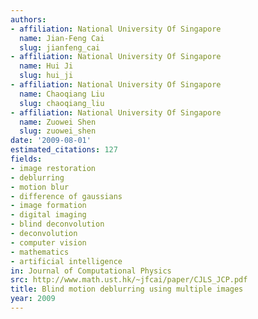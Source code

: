 ```yaml
---
authors:
- affiliation: National University Of Singapore
  name: Jian-Feng Cai
  slug: jianfeng_cai
- affiliation: National University Of Singapore
  name: Hui Ji
  slug: hui_ji
- affiliation: National University Of Singapore
  name: Chaoqiang Liu
  slug: chaoqiang_liu
- affiliation: National University Of Singapore
  name: Zuowei Shen
  slug: zuowei_shen
date: '2009-08-01'
estimated_citations: 127
fields:
- image restoration
- deblurring
- motion blur
- difference of gaussians
- image formation
- digital imaging
- blind deconvolution
- deconvolution
- computer vision
- mathematics
- artificial intelligence
in: Journal of Computational Physics
src: http://www.math.ust.hk/~jfcai/paper/CJLS_JCP.pdf
title: Blind motion deblurring using multiple images
year: 2009
---
```

